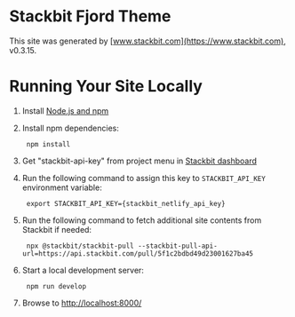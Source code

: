# Stackbit Fjord Theme

This site was generated by [www.stackbit.com](https://www.stackbit.com), v0.3.15.

# Running Your Site Locally

1. Install [Node.js and npm](https://nodejs.org/en/)

1. Install npm dependencies:

        npm install

1. Get "stackbit-api-key" from project menu in [Stackbit dashboard](https://app.stackbit.com/dashboard)

1. Run the following command to assign this key to `STACKBIT_API_KEY` environment variable:

        export STACKBIT_API_KEY={stackbit_netlify_api_key}

1. Run the following command to fetch additional site contents from Stackbit if needed:

        npx @stackbit/stackbit-pull --stackbit-pull-api-url=https://api.stackbit.com/pull/5f1c2bdbd49d23001627ba45

1. Start a local development server:

        npm run develop

1. Browse to [http://localhost:8000/](http://localhost:8000/)
